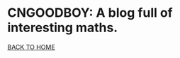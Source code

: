 # CNGOODBOY: A blog full of interesting maths.
[BACK TO HOME](https://cngoodboy.github.io)
<script>
    
	var xmlHttp = new XMLHttpRequest();

	document.writeln("<ul>");

	xmlHttp.open("GET", "/blog/bloglist.json", false);
	xmlHttp.send(null);

	var bloglist = JSON.parse(xmlHttp.responseText);
	var length = bloglist.length;
	var blogs = bloglist.value;
	var pageId = window.location.search.match(/page=\d+/i);
	if (!pageId) {
		window.location.href = "https://cngoodboy.github.io/blog?page=1";
	}
	else {
		pageId = parseInt(pageId[0].substr(5, pageId[0].length));
	}
	pageId -= 1;
	if (length < pageId * 20) {
		window.location.href = "https://cngoodboy.github.io/blog?page=1";
	}
	for (var i = 0; i < 20; i++) {
        if (pageId * 20 + i > length)
			break;
    	var obj = blogs[pageId * 20 + i];
		document.write("<li><a href=\"" + obj.href + "\" target=\"_blank\">" + obj.title + "</a></li>");
	}
	document.writeln("</ul>");
	if ((pageId + 1) * 20 < length) {
		document.write("<a href=\"https://cngoodboy.github.io/blog?page=" + (pageId + 1) + "\">OLDER</a>")
	}
	if (pageId > 1) {
		document.write("<a href=\"https://cngoodboy.github.io/blog?page=" + (pageId - 1) + "\">NEWER</a>")
	}

</script>